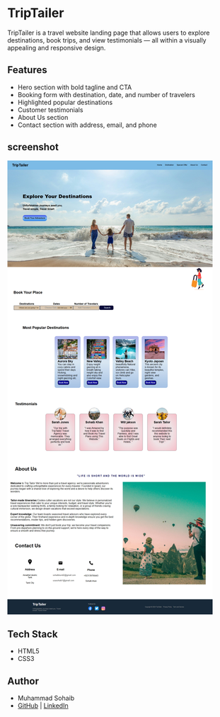 # TripTailer 

TripTailer is a travel website landing page that allows users to explore destinations, book trips, and view testimonials — all within a visually appealing and responsive design.

## Features

-  Hero section with bold tagline and CTA
-  Booking form with destination, date, and number of travelers
-  Highlighted popular destinations
-  Customer testimonials
-  About Us section
-  Contact section with address, email, and phone

## screenshot

![screenshot](./image.png)

## Tech Stack

- HTML5
- CSS3

## Author

- Muhammad Sohaib  
- [GitHub](https://github.com/sohaibkundi2) | [LinkedIn](https://www.linkedin.com/in/sohaibkundi2)

